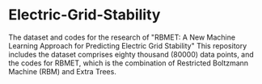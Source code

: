 # Electric-Grid-Stability
The dataset and codes for the research of "RBMET: A New Machine Learning Approach for Predicting Electric Grid Stability"
This repository includes the dataset comprises eighty thousand (80000) data points, and the codes for RBMET, which is the combination of Restricted Boltzmann Machine (RBM) and Extra Trees.
